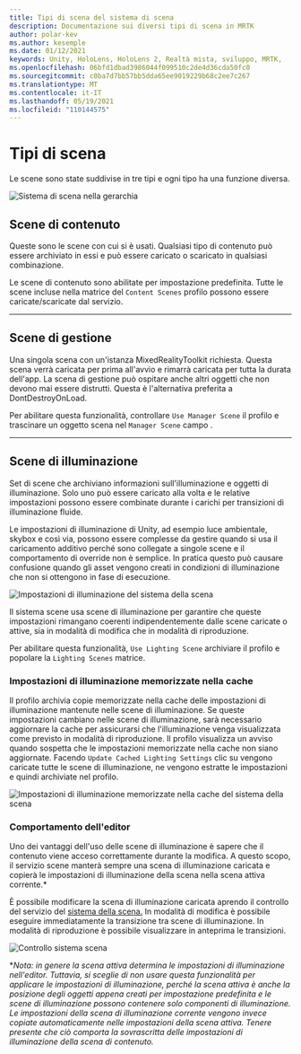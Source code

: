 ```yaml
---
title: Tipi di scena del sistema di scena
description: Documentazione sui diversi tipi di scena in MRTK
author: polar-kev
ms.author: kesemple
ms.date: 01/12/2021
keywords: Unity, HoloLens, HoloLens 2, Realtà mista, sviluppo, MRTK,
ms.openlocfilehash: 06bfd1dbad3986044f099510c2de4d36cda50fc0
ms.sourcegitcommit: c0ba7d7bb57bb5dda65ee9019229b68c2ee7c267
ms.translationtype: MT
ms.contentlocale: it-IT
ms.lasthandoff: 05/19/2021
ms.locfileid: "110144575"
---
```

# <a name="scene-types"></a>Tipi di scena

Le scene sono state suddivise in tre tipi e ogni tipo ha una funzione diversa.

![Sistema di scena nella gerarchia](../images/scene-system/MRTK_SceneSystemEditorSceneHierarchy.PNG)

## <a name="content-scenes"></a>Scene di contenuto

Queste sono le scene con cui si è usati. Qualsiasi tipo di contenuto può essere archiviato in essi e può essere caricato o scaricato in qualsiasi combinazione.

Le scene di contenuto sono abilitate per impostazione predefinita. Tutte le scene incluse nella matrice del `Content Scenes` profilo possono essere caricate/scaricate dal servizio.

___

## <a name="manager-scenes"></a>Scene di gestione

Una singola scena con un'istanza MixedRealityToolkit richiesta. Questa scena verrà caricata per prima all'avvio e rimarrà caricata per tutta la durata dell'app. La scena di gestione può ospitare anche altri oggetti che non devono mai essere distrutti. Questa è l'alternativa preferita a DontDestroyOnLoad.

Per abilitare questa funzionalità, controllare `Use Manager Scene` il profilo e trascinare un oggetto scena nel `Manager Scene` campo .

___

## <a name="lighting-scenes"></a>Scene di illuminazione

Set di scene che archiviano informazioni sull'illuminazione e oggetti di illuminazione. Solo uno può essere caricato alla volta e le relative impostazioni possono essere combinate durante i carichi per transizioni di illuminazione fluide.

Le impostazioni di illuminazione di Unity, ad esempio luce ambientale, skybox e così via, possono essere complesse da gestire quando si usa il caricamento additivo perché sono collegate a singole scene e il comportamento di override non è semplice. In pratica questo può causare confusione quando gli asset vengono creati in condizioni di illuminazione che non si ottengono in fase di esecuzione.

![Impostazioni di illuminazione del sistema della scena](../images/scene-system/MRTK_SceneSystemLightingSettings.PNG)

Il sistema scene usa scene di illuminazione per garantire che queste impostazioni rimangano coerenti indipendentemente dalle scene caricate o attive, sia in modalità di modifica che in modalità di riproduzione.

Per abilitare questa funzionalità, `Use Lighting Scene` archiviare il profilo e popolare la `Lighting Scenes` matrice.

### <a name="cached-lighting-settings"></a>Impostazioni di illuminazione memorizzate nella cache

Il profilo archivia copie memorizzate nella cache delle impostazioni di illuminazione mantenute nelle scene di illuminazione. Se queste impostazioni cambiano nelle scene di illuminazione, sarà necessario aggiornare la cache per assicurarsi che l'illuminazione venga visualizzata come previsto in modalità di riproduzione. Il profilo visualizza un avviso quando sospetta che le impostazioni memorizzate nella cache non siano aggiornate. Facendo `Update Cached Lighting Settings` clic su vengono caricate tutte le scene di illuminazione, ne vengono estratte le impostazioni e quindi archiviate nel profilo.

![Impostazioni di illuminazione memorizzate nella cache del sistema della scena](../images/scene-system/MRTK_SceneSystemCachedLightingSettings.PNG)

### <a name="editor-behavior"></a>Comportamento dell'editor

Uno dei vantaggi dell'uso delle scene di illuminazione è sapere che il contenuto viene acceso correttamente durante la modifica. A questo scopo, il servizio scene manterà sempre una scena di illuminazione caricata e copierà le impostazioni di illuminazione della scena nella scena attiva corrente.\*

È possibile modificare la scena di illuminazione caricata aprendo il controllo del servizio del [sistema della scena.](../../configuration/mixed-reality-configuration-guide.md#editor-utilities) In modalità di modifica è possibile eseguire immediatamente la transizione tra scene di illuminazione. In modalità di riproduzione è possibile visualizzare in anteprima le transizioni.

![Controllo sistema scena](../images/scene-system/MRTK_SceneSystemServiceInspector.PNG)

\**Nota: in genere la scena attiva determina le impostazioni di illuminazione nell'editor. Tuttavia, si sceglie di non usare questa funzionalità per applicare le impostazioni di illuminazione, perché la scena attiva è anche la posizione degli oggetti appena creati per impostazione predefinita e le scene di illuminazione possono contenere solo componenti di illuminazione. Le impostazioni della scena di illuminazione corrente vengono invece copiate automaticamente nelle impostazioni della scena attiva. Tenere presente che ciò comporta la sovrascritta delle impostazioni di illuminazione della scena di contenuto.*
